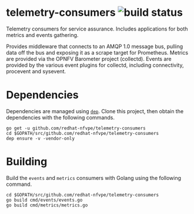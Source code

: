 # telemetry-consumers ![build status](https://travis-ci.org/redhat-nfvpe/telemetry-consumers.svg?branch=master)

Telemetry consumers for service assurance. Includes applications for both metrics and events gathering.

Provides middleware that connects to an AMQP 1.0 message bus, pulling data off the bus and exposing it as a 
scrape target for Prometheus. Metrics are provided via the OPNFV Barometer project (collectd). Events are
provided by the various event plugins for collectd, including connectivity, procevent and sysevent.

# Dependencies

Dependencies are managed using [`dep`](https://github.com/golang/dep). Clone this project, then obtain the
dependencies with the following commands.

```
go get -u github.com/redhat-nfvpe/telemetry-consumers
cd $GOPATH/src/github.com/redhat-nfvpe/telemetry-consumers
dep ensure -v -vendor-only
```

# Building

Build the `events` and `metrics` consumers with Golang using the following command.

```
cd $GOPATH/src/github.com/redhat-nfvpe/telemetry-consumers
go build cmd/events/events.go
go build cmd/metrics/metrics.go
```
